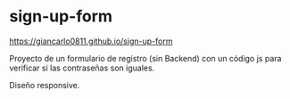 # sign-up-form
https://giancarlo0811.github.io/sign-up-form

Proyecto de un formulario de registro (sin Backend) con un código js para verificar si las contraseñas son iguales.

Diseño responsive.